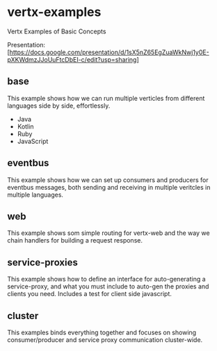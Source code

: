 # vertx-examples
Vertx Examples of Basic Concepts 

Presentation: [https://docs.google.com/presentation/d/1sX5nZ65EgZuaWkNwj1y0E-pXKWdmzJJoUuFtcDbEI-c/edit?usp=sharing]

## base

This example shows how we can run multiple verticles from different languages side by side, effortlessly.

- Java
- Kotlin
- Ruby
- JavaScript

## eventbus

This example shows how we can set up consumers and producers for eventbus messages, both sending and receiving in multiple veritcles in multiple languages.

## web

This example shows som simple routing for vertx-web and the way we chain handlers for building a request response.

## service-proxies

This example shows how to define an interface for auto-generating a service-proxy, and what you must include to auto-gen the proxies and clients you need. Includes a test for client side javascript. 

## cluster

This examples binds everything together and focuses on showing consumer/producer and service proxy communication cluster-wide.
